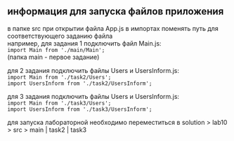 ## информация для запуска файлов приложения
в папке src при открытии файла App.js в импортах поменять путь для соответствующего заданию файла\
например, для задания 1 подключить файл Main.js:\
``import Main from './main/Main';``\
(папка main - первое задание)

для 2 задания подключить файлы Users и UsersInform.js:\
``import Main from './task2/Users';``\
``import UsersInform from './task2/UsersInform';``

для 3 задания подключить файлы Users и UsersInform.js:\
``import Main from './task3/Users';``\
``import UsersInform from './task3/UsersInform';``

для запуска лабораторной необходимо переместиться в solution > lab10 > src > main | task2 | task3